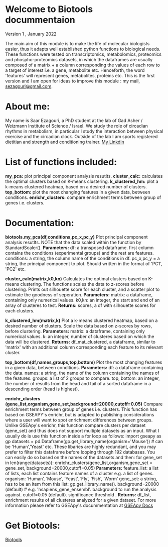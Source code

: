 # Welcome to Biotools docummentaion
Version 1 , January 2022

The main aim of this module is to make the life of molecular biologists easier, thus it adapts well established python functions to biological needs.
These functions were tested on transcriptomics, metabolomics, proteomics and phospho-proteomics datasets, in which the dataframes are usually composed of a matrix + a column corresponding the values of each row to a target of interest i.e. a gene, metabolite etc. Henceforth, the word 'features' will represent genes, metabolites, proteins etc.
This is the first version and I am open for ideas to improve this module : my mail, sezagouri@gmail.com.

# About me:
My name is Saar Ezagouri, a PhD student at the lab of Gad Asher / Weizmann Institute of Science / Israel. 
We study the role of circadian rhythms in metabolism, in particular I study the interaction between physical exercise and the circadian clock.
Outside of the lab I am sports registered dietitian and strength and conditioning trainer.
<a href="linkedin.com/in/saar-ezagouri-959a8b1a8"> My Linkdin </a>

# List of functions included:
**my_pca:** plot principal component analysis resutlts.
**cluster_calc:** calculates the optimal clusters based on K-means clustering.
**k_clustered_hm:** plot a k-means clustered heatmap, based on a desired number of clusters.
**top_bottom:** plot the most changing features in a given data, between conditions.
**enrichr_clusters:** compare enrichment terms between group of genes i.e. clusters.

# Documentation:
**biotools.my_pca(df,conditions,pc_x,pc_y)**
Plot principal component analysis resutlts.
NOTE that the data scaled within the function by StandardScaler().
**Parameters:** df: a transposed dataframe. first column contains the conditions (experimental groups) and the rest are features.
                conditions: a string, the column name of the conditions in df.
                pc_x,pc_y = a string, the principal component to plot. Should written in the format of 'PC1', 'PC2' etc. 

**cluster_calc(matrix,k0,kn)** 
Calculates the optimal clusters based on K-means clustering. The functions scales the data to z-scores before clustering.
Prints out silhouette score for each cluster, and a scatter plot to estimate the goodness of seperation.
**Parameters:** matrix: a dataframe, containing only numerical values.
                k0,kn: an integer, the start and end of an array of clusteres to test.
**Returns:** scores, a df with silhouette scores for each clusters.

**k_clustered_hm(matrix,k)** 
Plot a k-means clustered heatmap, based on a desired number of clusters.
Scale the data based on z-scores by rows, before clustering.
**Parameters:** matrix: a dataframe, containing only numerical values.
                k: an integer, number of clusteres based on which the data will be clustered.
**Returns:** df_mat_clustered, a dataframe, similar to 'matrix' with an additional column corresponding each feature to its relevant cluster.

**top_bottom(df,names,groups,top,bottom)** 
Plot the most changing features in a given data, between conditions.
**Parameters:** df: a dataframe containing the data.
                names: a string, the name of the column containing the names of the features.
                groups: a list of 2 groups to compare.
                top, bottom: an integer, the number of results from the head and tail of a sorted dataframe in a descending order (head is highest).

**enrichr_clusters (gene_list,organism,gene_set,background=20000,cutoff=0.05)** 
Compare enrichment terms between group of genes i.e. clusters.
This function has based on GSEAPY's enrichr, but is adapted to publishing considerations where a user will want to spot enrichment differences between groups.
Unlike GSEApy's enrichr, this function compare clusters per dataset (gene_set) and thus does not support multiple datasets as an input. What I usually do is use this function inside a for loop as follows:
import gseapy as gp
datasets = pd.Dataframe(gp.get_library_name(organism='Mouse')) # can be 'Human','Yeast' etc.
These libaries are highly redundant, and you may prefer to filter this dataframe before looping through 192 databases. You can easily do so based on the names of the datasets and then:
for gene_set in len(range(datasets)):
  enrichr_clusters(gene_list,organism,gene_set = gene_set, background=20000,cutoff=0.05)
**Parameters:** feature_list: a list of lists, each list contains feature names of a cluster e.g. a list of genes.
                organism: ‘Human’, ‘Mouse’, ‘Yeast’, ‘Fly’, ‘Fish’, ‘Worm’ 
                gene_set: a string, has to be an item from this list: gp.get_library_name().
                background=20000 (default) # e.g. 'hsapiens_gene_ensembl'. background to run the analysis against.
                cutoff=0.05 (default). significance threshold .
**Returns:** df_list, enrichment results of all clusteres analyzed for a given dataset.
For more information please refer to GSEApy's docummentation at <a href="https://gseapy.readthedocs.io/en/latest/gseapy_example.html#2.-Enrichr-Example"> GSEApy Docs </a>

# Get Biotools:
<a href="https://saarezagouri980.github.io/Biotools/"> Biotools</a>




